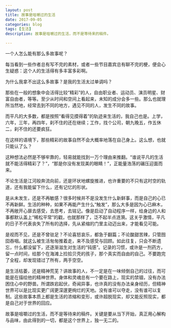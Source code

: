 ```yaml
---
layout: post
title: 故事是咀嚼过的生活
date: 2017-09-05
categories: blog
tags: [生活]
description: 故事是咀嚼过的生活，而不是等待来的稿件。

---
```

一个人怎么能有那么多故事呢？

每当看到一些作者总有写不完的素材，或者一些节目嘉宾总有聊不完的梗，便会心生疑惑：这个人的生活得有多丰富多彩啊。

为什么我拿不出这么多故事？是我的生活太过单调吗？

那些在一般的想象中会活得比较“精彩”的人，自由职业者、运动员、演员明星、财富自由者，等等。至少从时间和空间上看起来，未知的成分会多一些。那么也就理所当然地，经常去到不同的地方，遇见不同的人，发生不同的故事。 

而平凡的大多数，都是按照“看得见摸得着”的轨迹来生活的，我自己也是。上学，六年，三年，再四年，刹不住的还在继续；工作，找个公司，朝九晚五，作五休二，刹不住的还要疯狂。

在这样的语境下，那些精彩的故事自然不会大概率地落在自己身上。这么想，也就只能认了么？

这种想法必然是不够牢靠的，轻易就能找到一万个理由来推翻。“谁说平凡的生活就不能活得精彩了？”，“那是你没有发现美的眼睛！”，正能量浩荡的碾压迎面而来。

不论生活是江河般奔流向前，还是环状地螺旋推进，也许重要的不只有这时空的轨道，还有我能留下什么，还有记忆的形状。

是从未发生，还是不再敏感？很多时候并不是没发生什么新鲜事，而是自己的心已不再新鲜。生活的种种，如果不再能产生什么“触发”，那么大多是因为心已麻木，不再敞开心扉去感受，去思考，去铭记。像是启动了自动程序一样，给身边的人和事都默认盖上“稀松平常”的戳，也就那样了，泛不起半点涟漪。这关乎激情，平凡的日子不代表丧失了所有的选择，先从紧缩的门里主动迈出来，才能看见可能。

是视而不见，还是不曾驻足？不论喜怒哀乐，都急于翻篇；不论酸甜苦辣，只管囫囵吞咽。就这么被生活匆匆推着走，来不及感受与回顾。如此往复，只会不断遗忘，什么都没留下，还逐渐滋生对生活的“钝感”。记录的习惯，或许是一剂药方，留一点时间，给那个在海滩上捡拾贝壳的孩子，那个真实而自由的自己。不要跑完了全程，却发现错过了所有，两手空空。

是生活枯萎，还是精神荒芜？讲故事的人，不一定是在一味倾倒自己的过往，而可能是在描绘他的精神世界。身体和灵魂总有一个要在路上，现实的禁锢，没有办法困住心中的野兽。所谓跌宕起伏，奇闻异事，也许真的没有办法亲身经历，但精神世界可以是比现实更广阔更深邃更绚烂的天地。没有谁可以夺走，没有谁可以复制。这些故事本质上都是生活的浓缩和变形，或许超脱现实，却又能反照现实，都是自己对于世界的回应。

故事是咀嚼过的生活，而不是等待来的稿件。关键是要从当下开始，真正用心解构与品味，由此得到的一切，都是这个世界上，独一无二的。